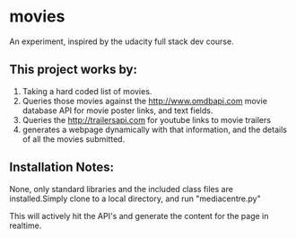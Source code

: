 # movies
An experiment, inspired by the udacity full stack dev course.

<h2>This project works by:</h2>

1) Taking a hard coded list of movies.<br>
2) Queries those movies against the http://www.omdbapi.com movie database API for movie poster links, and text fields.<br>
3) Queries the http://trailersapi.com for youtube links to movie trailers<br>
4) generates a webpage dynamically with that information, and the details of all the movies submitted. <br>

<h2>Installation Notes:</h2>

None, only standard libraries and the included class files are installed.Simply clone to a local directory, and run "mediacentre.py"<br>

This will actively hit the API's and generate the content for the page in realtime. <br>

